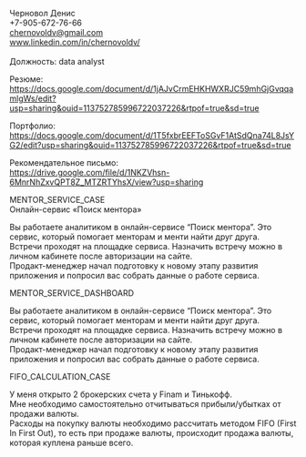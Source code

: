 Черновол Денис<br>
+7-905-672-76-66<br>
chernovoldv@gmail.com<br>
www.linkedin.com/in/chernovoldv/<br>
<br>
Должность: data analyst<br>

Резюме:<br>
https://docs.google.com/document/d/1jAJvCrmEHKHWXRJC59mhGjGvqqamlgWs/edit?usp=sharing&ouid=113752785996722037226&rtpof=true&sd=true<br>

Портфолио:<br>
https://docs.google.com/document/d/1T5fxbrEEFToSGvF1AtSdQna74L8JsYG2/edit?usp=sharing&ouid=113752785996722037226&rtpof=true&sd=true<br>

Рекомендательное письмо:<br>
https://drive.google.com/file/d/1NKZVhsn-6MnrNhZxvQPT8Z_MTZRTYhsX/view?usp=sharing<br>


MENTOR_SERVICE_CASE<br>
Онлайн-сервис «Поиск ментора»<br>

 Вы работаете аналитиком в онлайн-сервисе “Поиск ментора”. Это сервис, который помогает менторам и менти найти друг друга.<br>
 Встречи проходят на площадке сервиса. Назначить встречу можно в личном кабинете после авторизации на сайте.<br>
 Продакт-менеджер начал подготовку к новому этапу развития приложения и попросил вас собрать данные о работе сервиса.<br>

 
MENTOR_SERVICE_DASHBOARD<br>

 Вы работаете аналитиком в онлайн-сервисе “Поиск ментора”. Это сервис, который помогает менторам и менти найти друг друга.<br>
 Встречи проходят на площадке сервиса. Назначить встречу можно в личном кабинете после авторизации на сайте.<br>
 Продакт-менеджер начал подготовку к новому этапу развития приложения и попросил вас собрать данные о работе сервиса.<br>

FIFO_CALCULATION_CASE<br>

 У меня открыто 2 брокерских счета у Finam и Тинькофф. <br>
 Мне необходимо самостоятельно отчитываться прибыли/убытках от продажи валюты.<br>
 Расходы на покупку валюты необходимо рассчитать методом FIFO (First In First Out), то есть при продаже валюты, происходит продажа валюты, которая куплена раньше всего.<br>

